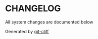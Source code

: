CHANGELOG
=========

All system changes are documented below



Generated by [git-cliff](https://github.com/orhun/git-cliff)
